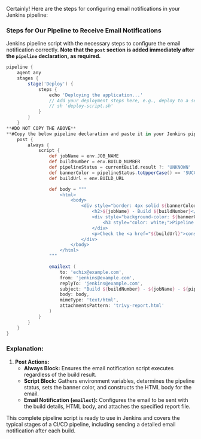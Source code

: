 Certainly! Here are the steps for configuring email notifications in your Jenkins pipeline:

### Steps for Our Pipeline to Receive Email Notifications

Jenkins pipeline script with the necessary steps to configure the email notification correctly. 
**Note that the `post` section is added immediately after the `pipeline` declaration, as required.**

```groovy
pipeline {
    agent any
    stages {
        stage('Deploy') {
            steps {
                echo 'Deploying the application...'
                // Add your deployment steps here, e.g., deploy to a server
                // sh 'deploy-script.sh'
            }
        }
    }
**#DO NOT COPY THE ABOVE**
**#Copy the below pipeline declaration and paste it in your Jenkins pipeline to configure the email notification correctly.**                         
    post {
        always {
            script {
                def jobName = env.JOB_NAME
                def buildNumber = env.BUILD_NUMBER
                def pipelineStatus = currentBuild.result ?: 'UNKNOWN'
                def bannerColor = pipelineStatus.toUpperCase() == 'SUCCESS' ? 'green' : 'red'
                def buildUrl = env.BUILD_URL

                def body = """
                    <html>
                        <body>
                            <div style="border: 4px solid ${bannerColor}; padding: 10px;">
                                <h2>${jobName} - Build ${buildNumber}</h2>
                                <div style="background-color: ${bannerColor}; padding: 10px;">
                                    <h3 style="color: white;">Pipeline Status: ${pipelineStatus.toUpperCase()}</h3>
                                </div>
                                <p>Check the <a href="${buildUrl}">console output</a></p>
                            </div>
                        </body>
                    </html>
                """

                emailext (
                    to: 'echix@example.com',
                    from: 'jenkins@example.com',
                    replyTo: 'jenkins@example.com',
                    subject: "Build ${buildNumber} - ${jobName} - ${pipelineStatus.toUpperCase()}",
                    body: body,
                    mimeType: 'text/html',
                    attachmentsPattern: 'trivy-report.html'
                )
            }
        }
    }
}
```

### Explanation:

1. **Post Actions:**
   - **Always Block:** Ensures the email notification script executes regardless of the build result.
   - **Script Block:** Gathers environment variables, determines the pipeline status, sets the banner color, and constructs the HTML body for the email.
   - **Email Notification (`emailext`):** Configures the email to be sent with the build details, HTML body, and attaches the specified report file.

This complete pipeline script is ready to use in Jenkins and covers the typical stages of a CI/CD pipeline, including sending a detailed email notification after each build.
